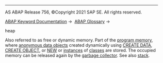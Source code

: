   

* * *

AS ABAP Release 756, ©Copyright 2021 SAP SE. All rights reserved.

[ABAP Keyword Documentation](javascript:call_link\('abenabap.htm'\)) →  [ABAP Glossary](javascript:call_link\('abenabap_glossary.htm'\)) → 

heap

Also referred to as free or dynamic memory. Part of the [program memory](javascript:call_link\('abenroll_area_glosry.htm'\) "Glossary Entry"), where [anonymous data objects](javascript:call_link\('abenanonymous_data_object_glosry.htm'\) "Glossary Entry") created dynamically using [CREATE DATA](javascript:call_link\('abapcreate_data.htm'\)), [CREATE OBJECT](javascript:call_link\('abapcreate_object.htm'\)), or [NEW](javascript:call_link\('abenconstructor_expression_new.htm'\)) or [instances](javascript:call_link\('abeninstance_glosry.htm'\) "Glossary Entry") of [classes](javascript:call_link\('abenclass_glosry.htm'\) "Glossary Entry") are stored. The occupied memory can be released again by the [garbage collector](javascript:call_link\('abengarbage_collector_glosry.htm'\) "Glossary Entry"). See also [stack](javascript:call_link\('abenstack_glosry.htm'\) "Glossary Entry").